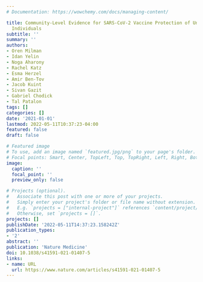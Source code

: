```yaml
---
# Documentation: https://wowchemy.com/docs/managing-content/

title: Community-Level Evidence for SARS-CoV-2 Vaccine Protection of Unvaccinated
  Individuals
subtitle: ''
summary: ''
authors:
- Oren Milman
- Idan Yelin
- Noga Aharony
- Rachel Katz
- Esma Herzel
- Amir Ben-Tov
- Jacob Kuint
- Sivan Gazit
- Gabriel Chodick
- Tal Patalon
tags: []
categories: []
date: '2021-01-01'
lastmod: 2022-05-11T10:37:23-04:00
featured: false
draft: false

# Featured image
# To use, add an image named `featured.jpg/png` to your page's folder.
# Focal points: Smart, Center, TopLeft, Top, TopRight, Left, Right, BottomLeft, Bottom, BottomRight.
image:
  caption: ''
  focal_point: ''
  preview_only: false

# Projects (optional).
#   Associate this post with one or more of your projects.
#   Simply enter your project's folder or file name without extension.
#   E.g. `projects = ["internal-project"]` references `content/project/deep-learning/index.md`.
#   Otherwise, set `projects = []`.
projects: []
publishDate: '2022-05-11T14:37:23.158242Z'
publication_types:
- '2'
abstract: ''
publication: 'Nature Medicine'
doi: 10.1038/s41591-021-01407-5
links:
- name: URL
  url: https://www.nature.com/articles/s41591-021-01407-5
---
```


